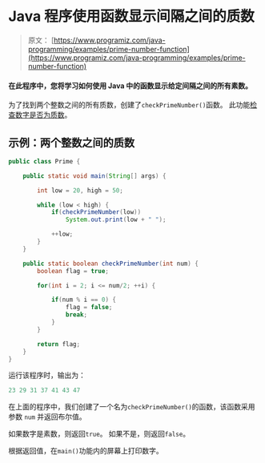 # Java 程序使用函数显示间隔之间的质数

> 原文： [https://www.programiz.com/java-programming/examples/prime-number-function](https://www.programiz.com/java-programming/examples/prime-number-function)

#### 在此程序中，您将学习如何使用 Java 中的函数显示给定间隔之间的所有素数。

为了找到两个整数之间的所有质数，创建了`checkPrimeNumber()`函数。 此功能[检查数字是否为质数](/java-programming/examples/prime-number "Check prime number in Java")。

## 示例：两个整数之间的质数

```java
public class Prime {

    public static void main(String[] args) {

        int low = 20, high = 50;

        while (low < high) {
            if(checkPrimeNumber(low))
                System.out.print(low + " ");

            ++low;
        }
    }

    public static boolean checkPrimeNumber(int num) {
        boolean flag = true;

        for(int i = 2; i <= num/2; ++i) {

            if(num % i == 0) {
                flag = false;
                break;
            }
        }

        return flag;
    }
}
```

运行该程序时，输出为：

```java
23 29 31 37 41 43 47 
```

在上面的程序中，我们创建了一个名为`checkPrimeNumber()`的函数，该函数采用参数 `num` 并返回布尔值。

如果数字是素数，则返回`true`。 如果不是，则返回`false`。

根据返回值，在`main()`功能内的屏幕上打印数字。